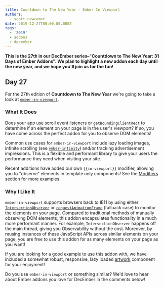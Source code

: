 ```yaml
---
title: Countdown to The New Year - Ember In Viewport
authors:
  - scott-newcomer
date: 2019-12-27T00:00:00.000Z
tags:
  - '2019'
  - addons
  - december
---
```



**This is the 27th in our DecEmber series–"Countdown to The New Year: 31 Days of Ember Addons". We plan to highlight a new addon each day until the new year, and we hope you'll join us for the fun!**

## Day 27

For the 27th edition of **Countdown to The New Year** we're going to take a
look at [`ember-in-viewport`](https://emberobserver.com/addons/ember-in-viewport).

### What It Does

Does your app use scroll event listeners or `getBoundingClientRect` to determine if an element on your page is in the user's viewport?  If so, you have come across the perfect addon for you to observe DOM elements!

Common use cases for `ember-in-viewport` include lazy loading images, infinite scrolling (see [`ember-infinity`](https://github.com/ember-infinity/ember-infinity)) and/or tracking advertisement impressions.  This is a flexible and performant library to give your users the performance they need when visiting your site.

Recent additions have added our own `{{in-viewport}}` modifier, allowing you to "observe" elements in template only components! See the [Modifiers](https://github.com/DockYard/ember-in-viewport#modifiers) section for more examples.

### Why I Like It

`ember-in-viewport` supports browsers back to IE11 by using either [`IntersectionObserver`](https://developer.mozilla.org/en-US/docs/Web/API/Intersection_Observer_API) or [`requestAnimationFrame`](https://developer.mozilla.org/en-US/docs/Web/API/window/requestAnimationFrame) (fallback case) to monitor the elements on your page.  Compared to traditional methods of manually observing DOM elements, this addon encapsulates functionality in a much more performant manner.  For example, `IntersectionObserver` happens off the main thread, giving you Observability without the cost.  Moreover, by reusing instances of these JavaScript APIs across similar elements on your page, you are free to use this addon for as many elements on your page as you want!


If you are looking for a good example to use this addon with, we have included a somewhat robust, responsive, lazy loaded [artwork](https://github.com/DockYard/ember-in-viewport/blob/master/tests/dummy/app/components/dummy-artwork.js) component for your enjoyment!

Do you use `ember-in-viewport` or something similar? We'd love to hear about Ember addons you love for DecEmber in the comments below!
